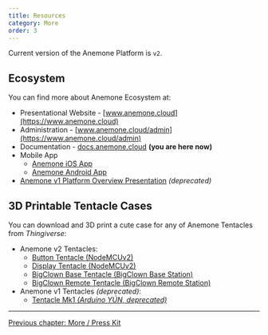 ```yaml
---
title: Resources
category: More
order: 3
---
```


Current version of the Anemone Platform is `v2`.

## Ecosystem

You can find more about Anemone Ecosystem at:

* Presentational Website - [www.anemone.cloud](https://www.anemone.cloud)
* Administration - [www.anemone.cloud/admin](https://www.anemone.cloud/admin)
* Documentation - [docs.anemone.cloud](https://docs.anemone.cloud) **(you are here now)**
* Mobile App
  * [Anemone iOS App](#)
  * [Anemone Android App](#)
* [Anemone v1 Platform Overview Presentation](https://www.slideshare.net/nanos311/anemonecloud-open-platform-for-iot) *(deprecated)*


## 3D Printable Tentacle Cases

You can download and 3D print a cute case for any of Anemone Tentacles from *Thingiverse*:

  * Anemone v2 Tentacles:
    * [Button Tentacle (NodeMCUv2)](#)
    * [Display Tentacle (NodeMCUv2)](#)
    * [BigClown Base Tentacle (BigClown Base Station)](https://www.thingiverse.com/thing:2679107)
    * [BigClown Remote Tentacle (BigClown Remote Station)](https://www.thingiverse.com/thing:2698754)
  * Anemone v1 Tentacles *(deprecated)*:
    * [Tentacle Mk1 *(Arduino YÚN,  deprecated)*](https://www.thingiverse.com/thing:1815218)

-----

[<i class="fa fa-arrow-left" aria-hidden="true"></i> Previous chapter: More / Press Kit](/more/press_kit)
